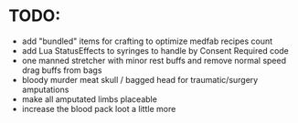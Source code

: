 # TODO:
- add "bundled" items for crafting to optimize medfab recipes count
- add Lua StatusEffects to syringes to handle by Consent Required code
- one manned stretcher with minor rest buffs and remove normal speed drag buffs from bags
- bloody murder meat skull / bagged head for traumatic/surgery amputations
- make all amputated limbs placeable
- increase the blood pack loot a little more
